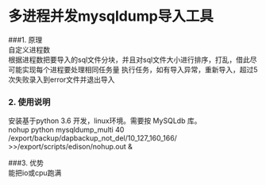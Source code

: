# 多进程并发mysqldump导入工具      
###1. 原理  
自定义进程数  
根据进程数把要导入的sql文件分块，并且对sql文件大小进行排序，打乱，借此尽可能实现每个进程要处理相同任务量
执行任务，如有导入异常，重新导入，超过5次失败录入到error文件并退出导入


### 2. 使用说明     
安装基于python 3.6 开发，linux环境。需要按 MySQLdb 库。   
nohup python mysqldump_multi 40 /export/backup/dapbackup_not_del/10_127_160_166/ >>/export/scripts/edison/nohup.out &

###3. 优势  
   能把io或cpu跑满
